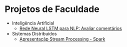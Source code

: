 # Projetos de Faculdade

+ Inteligência Artificial
  - [Rede Neural LSTM para NLP: Avaliar comentários](https://github.com/rafanthx13/college-projects/tree/master/Intelig%C3%AAnciaArtificial/rating-comments-nlp)
+ Sistemas Distribuídos
  - [Apresentaçãp Stream Processing - Spark](https://github.com/rafanthx13/college-projects/tree/master/SistemasDistribuidos/apt-spark)

